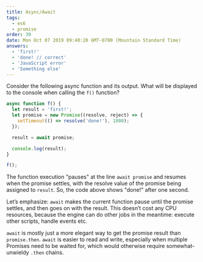 ```yaml
---
title: Async/Await
tags:
  - es6
  - promise
order: 39
date: Mon Oct 07 2019 09:40:20 GMT-0700 (Mountain Standard Time)
answers:
  - 'first!'
  - 'done! // correct'
  - 'JavaScript error'
  - 'Something else'
---
```


Consider the following async function and its output. What will be displayed to the console when calling the `f()` function?

```javascript
async function f() {
  let result = 'first!';
  let promise = new Promise((resolve, reject) => {
    setTimeout(() => resolve('done!'), 1000);
  });

  result = await promise;

  console.log(result);
}

f();
```

<!-- explanation -->

The function execution "pauses" at the line `await promise` and resumes when the promise settles, with the resolve value of the promise being assigned to `result`. So, the code above shows "done!" after one second.

Let’s emphasize: `await` makes the current function pause until the promise settles, and then goes on with the result. This doesn’t cost any CPU resources, because the engine can do other jobs
in the meantime: execute other scripts, handle events etc.

`await` is mostly just a more elegant way to get the promise result than `promise.then`. `await` is easier to read and write, especially when multiple Promises need to be waited for, which would otherwise require somewhat-unwieldy `.then` chains.
